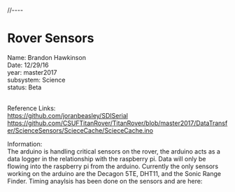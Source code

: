 
//----
<h1>Rover Sensors</h1>
Name: Brandon Hawkinson </br>
Date: 12/29/16 </br>
year: master2017 </br>
subsystem: Science </br>
status: Beta </br></br>


Reference Links: </br>
<a>https://github.com/joranbeasley/SDISerial</a> </br>
<a>https://github.com/CSUFTitanRover/TitanRover/blob/master2017/DataTransfer/ScienceSensors/ScieceCache/ScieceCache.ino</a>

Information:</br>
The arduino is handling critical sensors on the rover, the arduino acts as a data logger in the relationship with the raspberry pi. Data will only be flowing into the raspberry pi from the arduino. Currently the only sensors working on the arduino are the Decagon 5TE, DHT11, and the Sonic Range Finder. Timing anaylsis has been done on the sensors and are here: 
